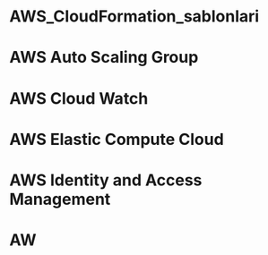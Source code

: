 # AWS_CloudFormation_sablonlari
# AWS Auto Scaling Group
# AWS Cloud Watch
# AWS Elastic Compute Cloud
# AWS Identity and Access Management
# AW